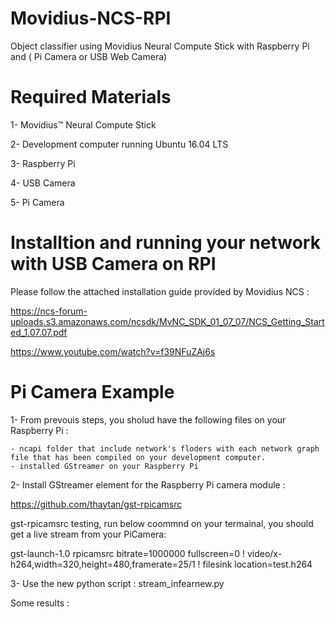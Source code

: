 # Movidius-NCS-RPI
Object classifier using Movidius Neural Compute Stick with Raspberry Pi and ( Pi Camera or USB Web Camera)

# Required Materials
 1- Movidius™ Neural Compute Stick 
 
 2- Development computer running Ubuntu 16.04 LTS
 
 3- Raspberry Pi 
 
 4- USB Camera 
 
 5- Pi Camera
 
# Installtion and running your network with USB Camera on RPI
 Please follow the attached installation guide provided by Movidius NCS :
 
 https://ncs-forum-uploads.s3.amazonaws.com/ncsdk/MvNC_SDK_01_07_07/NCS_Getting_Started_1.07.07.pdf
 
 https://www.youtube.com/watch?v=f39NFuZAj6s


# Pi Camera Example
 1- From prevouis steps, you sholud have the following files on your Raspberry Pi  :
 
    - ncapi folder that include network's floders with each network graph file that has been compiled on your development computer.
    - installed GStreamer on your Raspberry Pi
    
 2- Install GStreamer element for the Raspberry Pi camera module : 
 
 https://github.com/thaytan/gst-rpicamsrc
 
gst-rpicamsrc testing, run below coommnd on your termainal, you should get a live stream from your PiCamera:

gst-launch-1.0 rpicamsrc bitrate=1000000 fullscreen=0 ! video/x-h264,width=320,height=480,framerate=25/1 ! filesink location=test.h264

 
 3- Use the new python script : stream_infearnew.py
 
Some results :
